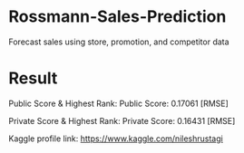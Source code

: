 # Rossmann-Sales-Prediction
Forecast sales using store, promotion, and competitor data

# Result

Public Score & Highest Rank: Public Score: 0.17061 [RMSE]

Private Score & Highest Rank: Private Score: 0.16431 [RMSE]

Kaggle profile link: https://www.kaggle.com/nileshrustagi
